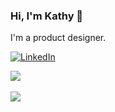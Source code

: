 ### Hi, I'm Kathy 👋

I'm a product designer. 

<a href="https://www.linkedin.com/in/kathytwang/" target="_blank"><img alt="LinkedIn" src="https://img.shields.io/badge/linkedin%20-%230077B5.svg?&style=for-the-badge&logo=linkedin&logoColor=white"/></a>

<a href="https://github.com/kw496">
  <img align="center" src="https://github-readme-streak-stats.herokuapp.com/?user=kw496&theme=material-palenight" />
</a><br><br>

<!--<a href="https://github.com/kw496">
  <img align="center" src="https://github-readme-stats.vercel.app/api?username=kw496&show_icons=true&theme=material-palenight" />
</a><br><br>
-->
<a href="https://github.com/kw496">
  <img align="center" src="https://github-readme-stats.vercel.app/api/top-langs/?username=kw496&layout=compact&theme=material-palenight" />
</a>


<!--
**kw496/kw496** is a ✨ _special_ ✨ repository because its `README.md` (this file) appears on your GitHub profile.

Here are some ideas to get you started:

- 🔭 I’m currently working on ...
- 🌱 I’m currently learning ...
- 👯 I’m looking to collaborate on ...
- 🤔 I’m looking for help with ...
- 💬 Ask me about ...
- 📫 How to reach me: ...
- 😄 Pronouns: ...
- ⚡ Fun fact: ...
-->
